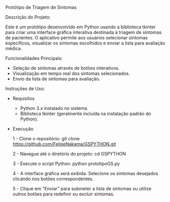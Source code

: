 Protótipo de Triagem de Sintomas

Descrição do Projeto:

Este é um  protótipo desenvolvido em Python usando a biblioteca tkinter para criar uma interface gráfica interativa destinada à triagem de sintomas de pacientes. 
O aplicativo permite aos usuários selecionar sintomas específicos, visualizar os sintomas escolhidos e enviar a lista para avaliação médica.

Funcionalidades Principais:
- Seleção de sintomas através de botões interativos.
- Visualização em tempo real dos sintomas selecionados.
- Envio da lista de sintomas para avaliação.

Instruções de Uso:
- Requisitos
  - Python 3.x instalado no sistema.
  - Biblioteca tkinter (geralmente incluída na instalação padrão do Python).
    
- Execução
  
  1 - Clone o repositório:
      git clone https://github.com/FelipeNakama/GSPYTHON.git
  
  2 - Navegue até o diretório do projeto:
      cd GSPYTHON
  
  3 - Execute o script Python:
      python prototipoGS.py
  
  4 - A interface gráfica será exibida. Selecione os sintomas desejados clicando nos botões correspondentes.
  
  5 - Clique em "Enviar" para submeter a lista de sintomas ou utilize outros botões para redefinir ou excluir sintomas.
